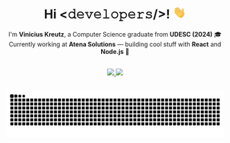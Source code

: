 <h1 align="center">
  <strong>Hi</strong> <𝚍𝚎𝚟𝚎𝚕𝚘𝚙𝚎𝚛𝚜/>!
  <img src="https://github.com/ABSphreak/ABSphreak/blob/master/gifs/Hi.gif" width="30" />
</h1>

<p align="center">
  I'm <strong>Vinicius Kreutz</strong>, a Computer Science graduate from <strong>UDESC (2024)</strong> 🎓<br/>
  Currently working at <strong>Atena Solutions</strong> — building cool stuff with <strong>React</strong> and <strong>Node.js</strong> 🚀
</p>

<br/>

<div align="center">
  <a href="https://github.com/KreutzVinicius">
    <img height="180em" src="https://github-readme-stats.vercel.app/api/top-langs/?username=KreutzVinicius&layout=compact&langs_count=7&theme=dark" />
    <img height="180em" src="https://github-readme-stats.vercel.app/api?username=KreutzVinicius&show_icons=true&theme=dark&include_all_commits=true" />
  </a>
</div>

<br/>

![GitHub Snake dark](https://raw.githubusercontent.com/KreutzVinicius/KreutzVinicius/output/github-contribution-grid-snake-dark.svg)
